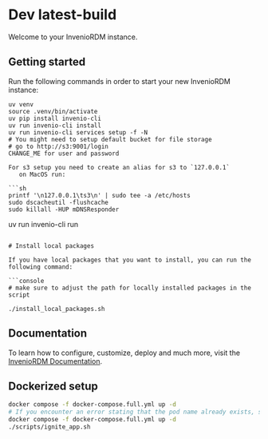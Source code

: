 # Dev latest-build 

Welcome to your InvenioRDM instance.

## Getting started

Run the following commands in order to start your new InvenioRDM instance:

```console
uv venv
source .venv/bin/activate
uv pip install invenio-cli
uv run invenio-cli install
uv run invenio-cli services setup -f -N
# You might need to setup default bucket for file storage
# go to http://s3:9001/login
CHANGE_ME for user and password

For s3 setup you need to create an alias for s3 to `127.0.0.1`
   on MacOS run:

```sh
printf '\n127.0.0.1\ts3\n' | sudo tee -a /etc/hosts
sudo dscacheutil -flushcache
sudo killall -HUP mDNSResponder
```

uv run invenio-cli run
```

# Install local packages

If you have local packages that you want to install, you can run the following command:

```console
# make sure to adjust the path for locally installed packages in the script

./install_local_packages.sh
```

## Documentation

To learn how to configure, customize, deploy and much more, visit
the [InvenioRDM Documentation](https://inveniordm.docs.cern.ch/).


## Dockerized setup

```bash
docker compose -f docker-compose.full.yml up -d
# If you encounter an error stating that the pod name already exists, simply rerun the command.
docker compose -f docker-compose.full.yml up -d
./scripts/ignite_app.sh
```